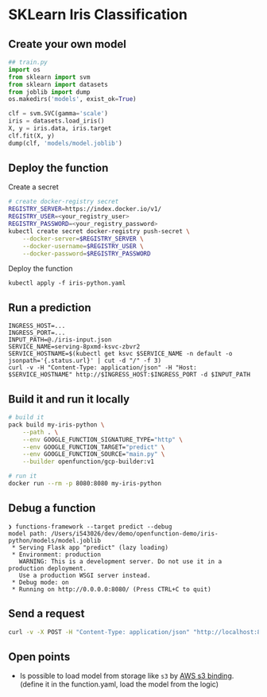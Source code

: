 # SKLearn Iris Classification

## Create your own model

```python
## train.py
import os
from sklearn import svm
from sklearn import datasets
from joblib import dump
os.makedirs('models', exist_ok=True)

clf = svm.SVC(gamma='scale')
iris = datasets.load_iris()
X, y = iris.data, iris.target
clf.fit(X, y)
dump(clf, 'models/model.joblib')
```

## Deploy the function

Create a secret
```sh
# create docker-registry secret
REGISTRY_SERVER=https://index.docker.io/v1/
REGISTRY_USER=<your_registry_user>
REGISTRY_PASSWORD=<your_registry_password>
kubectl create secret docker-registry push-secret \
    --docker-server=$REGISTRY_SERVER \
    --docker-username=$REGISTRY_USER \
    --docker-password=$REGISTRY_PASSWORD
```

Deploy the function
```
kubectl apply -f iris-python.yaml
```

## Run a prediction

```
INGRESS_HOST=...
INGRESS_PORT=...
INPUT_PATH=@./iris-input.json
SERVICE_NAME=serving-8pxmd-ksvc-zbvr2
SERVICE_HOSTNAME=$(kubectl get ksvc $SERVICE_NAME -n default -o jsonpath='{.status.url}' | cut -d "/" -f 3)
curl -v -H "Content-Type: application/json" -H "Host: $SERVICE_HOSTNAME" http://$INGRESS_HOST:$INGRESS_PORT -d $INPUT_PATH
```

## Build it and run it locally

```sh
# build it
pack build my-iris-python \
	--path . \
	--env GOOGLE_FUNCTION_SIGNATURE_TYPE="http" \
	--env GOOGLE_FUNCTION_TARGET="predict" \
	--env GOOGLE_FUNCTION_SOURCE="main.py" \
	--builder openfunction/gcp-builder:v1

# run it
docker run --rm -p 8080:8080 my-iris-python
```

## Debug a function

```
❯ functions-framework --target predict --debug
model path: /Users/i543026/dev/demo/openfunction-demo/iris-python/models/model.joblib
 * Serving Flask app "predict" (lazy loading)
 * Environment: production
   WARNING: This is a development server. Do not use it in a production deployment.
   Use a production WSGI server instead.
 * Debug mode: on
 * Running on http://0.0.0.0:8080/ (Press CTRL+C to quit)
```

## Send a request

```sh
curl -v -X POST -H "Content-Type: application/json" "http://localhost:8080" -d @./iris-input.json
```

## Open points

* Is possible to load model from storage like `s3` by [AWS s3 binding](https://docs.dapr.io/reference/components-reference/supported-bindings/s3/). (define it in the function.yaml, load the model from the logic)
